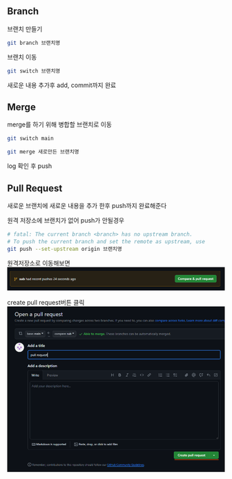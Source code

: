 ## Branch
브랜치 만들기
```bash
git branch 브랜치명
```
브랜치 이동
```bash
git switch 브랜치명
```
새로운 내용 추가후 add, commit까지 완료

## Merge
merge를 하기 위해 병합할 브랜치로 이동
```bash
git switch main
```
```bash
git merge 새로만든 브랜치명
```
log 확인 후 push


## Pull Request
새로운 브랜치에 새로운 내용을 추가 한후 push까지 완료해준다

원격 저장소에 브랜치가 없어 push가 안될경우
```bash
# fatal: The current branch <branch> has no upstream branch.
# To push the current branch and set the remote as upstream, use
git push --set-upstream origin 브랜치명
```
원격저장소로 이동해보면   
![alt text](assets/image-pull.png)

create pull request버튼 클릭   
![alt text](assets/image-reppull.png)
